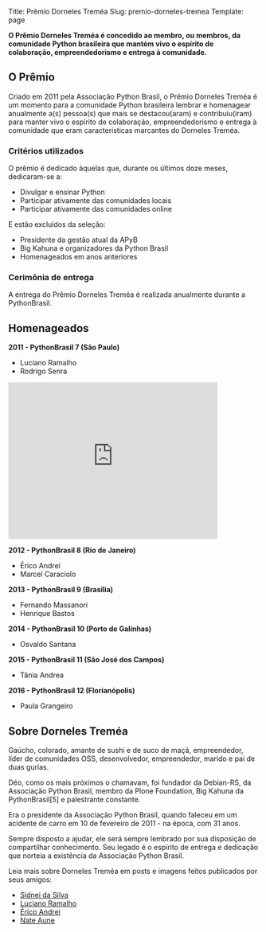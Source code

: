 Title: Prêmio Dorneles Treméa
Slug: premio-dorneles-tremea
Template: page

**O Prêmio Dorneles Treméa é concedido ao membro, ou membros, da comunidade Python brasileira que mantém vivo o espírito de colaboração, empreendedorismo e entrega à comunidade.**

## O Prêmio
Criado em 2011 pela Associação Python Brasil, o Prêmio Dorneles Treméa é um momento para a comunidade Python brasileira lembrar e homenagear anualmente a(s) pessoa(s) que mais se destacou(aram) e contribuíu(íram) para manter vivo o espírito de colaboração, empreendedorismo e entrega à comunidade que eram características marcantes do Dorneles Treméa.

### Critérios utilizados
O prêmio é dedicado àquelas que, durante os últimos doze meses, dedicaram-se a:

- Divulgar e ensinar Python
- Participar ativamente das comunidades locais
- Participar ativamente das comunidades online

E estão excluídos da seleção:

- Presidente da gestão atual da APyB
- Big Kahuna e organizadores da Python Brasil
- Homenageados em anos anteriores

### Cerimônia de entrega
A entrega do Prêmio Dorneles Treméa é realizada anualmente durante a PythonBrasil.

## Homenageados

**2011 - PythonBrasil 7 (São Paulo)**

  * Luciano Ramalho
  * Rodrigo Senra

<iframe width="420" height="315" src="https://www.youtube.com/embed/bp7KuOTU9nE" frameborder="0" allowfullscreen></iframe>

**2012 - PythonBrasil 8 (Rio de Janeiro)**

  * Érico Andrei
  * Marcel Caraciolo

**2013 - PythonBrasil 9 (Brasília)**

  * Fernando Massanori
  * Henrique Bastos

**2014 - PythonBrasil 10 (Porto de Galinhas)**

  * Osvaldo Santana

**2015 - PythonBrasil 11 (São José dos Campos)**

  * Tânia Andrea
  
**2016 - PythonBrasil 12 (Florianópolis)**

  * Paula Grangeiro
 
## Sobre Dorneles Treméa

Gaúcho, colorado, amante de sushi e de suco de maçã, empreendedor, líder de comunidades OSS, desenvolvedor, empreendedor, marido e  pai de duas gurias. 

Déo, como os mais próximos o chamavam, foi fundador da Debian-RS, da Associação Python Brasil, membro da Plone Foundation, Big Kahuna da PythonBrasil[5] e palestrante constante.

Era o presidente da Associação Python Brasil, quando faleceu em um acidente de carro em 10 de fevereiro de 2011 - na época, com 31 anos. 
 
Sempre disposto a ajudar, ele será sempre lembrado por sua disposição de compartilhar conhecimento. Seu legado é o espírito de entrega e dedicação que norteia a existência da Associação Python Brasil.
 
Leia mais sobre Dorneles Treméa em posts e imagens feitos publicados por seus amigos:

* [Sidnei da Silva](http://blog.sidneidasilva.com/2011/02/14/unfinished-life-of-a-sushi-lover/)
* [Luciano Ramalho](http://blog.ramgarlic.com/2011/06/dorneles-tremea-o-grande-deo.html)
* [Érico Andrei](http://www.erico.com.br/blog/2011/06/18/no-sleep-for-you)
* [Nate Aune](https://www.flickr.com/photos/natea/sets/72157625894791457/)
